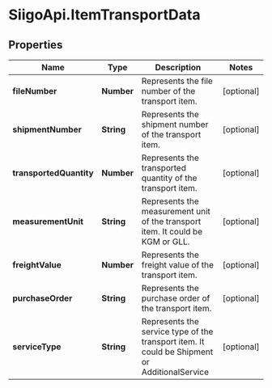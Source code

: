 # SiigoApi.ItemTransportData

## Properties

Name | Type | Description | Notes
------------ | ------------- | ------------- | -------------
**fileNumber** | **Number** | Represents the file number of the transport item. | [optional] 
**shipmentNumber** | **String** | Represents the shipment number of the transport item. | [optional] 
**transportedQuantity** | **Number** | Represents the transported quantity of the transport item. | [optional] 
**measurementUnit** | **String** | Represents the measurement unit of the transport item.  It could be KGM or GLL. | [optional] 
**freightValue** | **Number** | Represents the freight value of the transport item. | [optional] 
**purchaseOrder** | **String** | Represents the purchase order of the transport item. | [optional] 
**serviceType** | **String** | Represents the service type of the transport item.  It could be Shipment or AdditionalService | [optional] 


